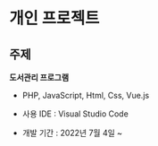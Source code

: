 개인 프로젝트
=====

주제
-----
**도서관리 프로그램** 

- PHP, JavaScript, Html, Css, Vue.js

- 사용 IDE : Visual Studio Code

- 개발 기간 : 2022년 7월 4일 ~ 




